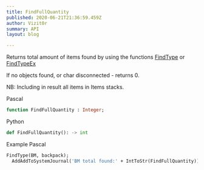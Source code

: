 ```yaml
---
title: FindFullQuantity
published: 2020-06-21T21:36:59.459Z
author: Vizit0r
summary: API
layout: blog

---
```


 

Returns total amount of items found by using the functions [FindType](../FindType) or [FindTypeEx](../FindTypeEx)

If no objects found, or char disconnected - returns 0.

NB: Including in result all items in Items stacks.




Pascal

```pascal
function FindFullQuantity : Integer;
```



Python
```python
def FindFullQuantity(): -> int
```


Example Pascal
```pascal
FindType(BM, backpack);
  AddAddToSystemJournal('BM total found:' + IntToStr(FindFullQuantity));
```